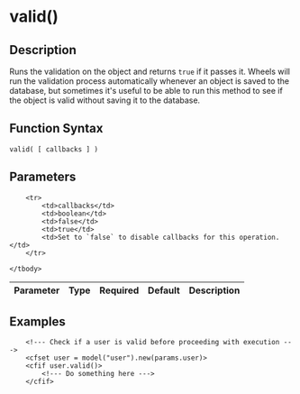 # valid()

## Description
Runs the validation on the object and returns `true` if it passes it. Wheels will run the validation process automatically whenever an object is saved to the database, but sometimes it's useful to be able to run this method to see if the object is valid without saving it to the database.

## Function Syntax
	valid( [ callbacks ] )


## Parameters
<table>
	<thead>
		<tr>
			<th>Parameter</th>
			<th>Type</th>
			<th>Required</th>
			<th>Default</th>
			<th>Description</th>
		</tr>
	</thead>
	<tbody>
		
		<tr>
			<td>callbacks</td>
			<td>boolean</td>
			<td>false</td>
			<td>true</td>
			<td>Set to `false` to disable callbacks for this operation.</td>
		</tr>
		
	</tbody>
</table>


## Examples
	
		<!--- Check if a user is valid before proceeding with execution --->
		<cfset user = model("user").new(params.user)>
		<cfif user.valid()>
			<!--- Do something here --->
		</cfif>
